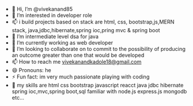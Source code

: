 - 👋 Hi, I’m @vivekanand85
- 👀 I’m interested in developer role
- 📫 i build projects based on stack are html, css, bootstrap,js,MERN stack, java,jdbc,hibernate,spring ioc,pring mvc & spring boot
- 🌱 I’m intermediate level dsa for java
- 🌱 I’m currently working as web developer
- 💞️ I’m looking to collaborate on to commit to the possibility of producing an outcome greater than one that would be developed
- 📫 How to reach me vivekanandkadole18@gmail.com 
- 😄 Pronouns: he
- ⚡ Fun fact: im very much passionate playing with coding
- 👀 my skills are html css bootstrap javascript reacct java jdbc hibernate spring ioc,mvc,spring boot,sql familiar with node.js express.js mongodb etc...

<!---
vivekanand85/vivekanand85 is a ✨ special ✨ repository because its `README.md` (this file) appears on your GitHub profile.
You can click the Preview link to take a look at your changes.
--->
